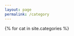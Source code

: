 ```yaml
---
layout: page
permalink: /category
---
```

<div id="categories">
    {% for cat in site.categories %}
    <div class="panel panel-default" id="{{cat.first}}_box" style="display: none">
        <div class="panel-heading">
            <h3 class="panel-title" id="{{cat.first}}">{{cat.first}}</h3>
        </div>

        <div class="panel-body">
            <ul class="list-group">
            {% for f in cat.last %}
                <li class="list-group-item"><span class="blog-post-meta-category-page">{{ f.date |date: "%Y-%m-%d"}}&nbsp;&gt;&gt;&nbsp;</span><a href="{{f.url}}">{{ f.title }}</a></li>
            {% endfor %}
            </ul>
        </div>
    </div>
    {% endfor %}
</div>
